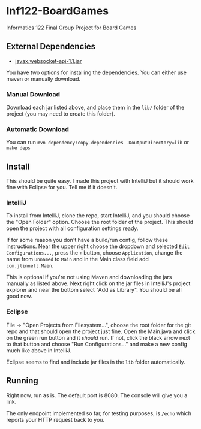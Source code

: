 # Inf122-BoardGames
Informatics 122 Final Group Project for Board Games

## External Dependencies

* [javax.websocket-api-1.1.jar](http://central.maven.org/maven2/javax/websocket/javax.websocket-api/1.1/javax.websocket-api-1.1.jar)

You have two options for installing the dependencies. You can either use maven or manually download.

### Manual Download

Download each jar listed above, and place them in the `lib/` folder of the project (you may need to create this folder).

### Automatic Download

You can run `mvn dependency:copy-dependencies -DoutputDirectory=lib` or `make deps`

## Install
This should be quite easy. I made this project with IntelliJ but it should work fine with Eclipse for you. Tell me if it doesn't.

### IntelliJ
To install from IntelliJ, clone the repo, start IntelliJ, and you should choose the "Open Folder" option. Choose the root folder of the project. This should open the project with all configuration settings ready.

If for some reason you don't have a build/run config, follow these instructions. Near the upper right choose the dropdown and selected `Edit Configurations...`, press the `+` button, choose `Application`, change the name from `Unnamed` to `Main` and in the Main class field add `com.jlinnell.Main`.

This is optional if you're not using Maven and downloading the jars manually as listed above. Next right click on the jar files in IntelliJ's project explorer and near the bottom select "Add as Library". You should be all good now.

### Eclipse
File -> "Open Projects from Filesystem...", choose the root folder for the git repo and that should open the project just fine. Open the Main.java and click on the green run button and it _should_ run. If not, click the black arrow next to that button and choose "Run Configurations..." and make a new config much like above in IntelliJ.

Eclipse seems to find and include jar files in the `lib` folder automatically.

## Running
Right now, run as is. The default port is 8080. The console will give you a link.

The only endpoint implemented so far, for testing purposes, is `/echo` which reports your HTTP request back to you.
